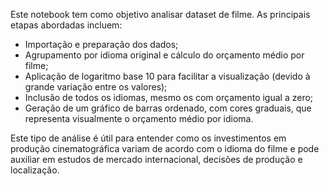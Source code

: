 Este notebook tem como objetivo analisar dataset de filme.
As principais etapas abordadas incluem:

- Importação e preparação dos dados;
- Agrupamento por idioma original e cálculo do orçamento médio por filme;
- Aplicação de logaritmo base 10 para facilitar a visualização (devido à grande variação entre os valores);
- Inclusão de todos os idiomas, mesmo os com orçamento igual a zero;
- Geração de um gráfico de barras ordenado, com cores graduais, que representa visualmente o orçamento médio por idioma.

Este tipo de análise é útil para entender como os investimentos em produção cinematográfica variam de acordo com o idioma do filme e pode auxiliar em estudos de mercado internacional, decisões de produção e localização.
